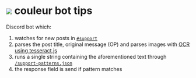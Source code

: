 # [![](https://cdn.discordapp.com/avatars/817516152996757506/635cdae0369964b4e0115378cefefe5f.webp?size=24)](https://cdn.discordapp.com/avatars/817516152996757506/635cdae0369964b4e0115378cefefe5f.webp?size=4096) couleur bot tips



Discord bot which:

1. watches for new posts in [`#support`](https://discord.com/channels/774315187183288411/1020030329790148678)
2. parses the post title, original message (OP) and parses images with [OCR using tesseract.js](https://tesseract.projectnaptha.com/)
3. runs a single string containing the aforementioned text through [`/support-patterns.json`](https://github.com/couleur-tweak-tips/couleur-bot-tips/blob/main/support-patterns.json)
4. the response field is send if pattern matches
